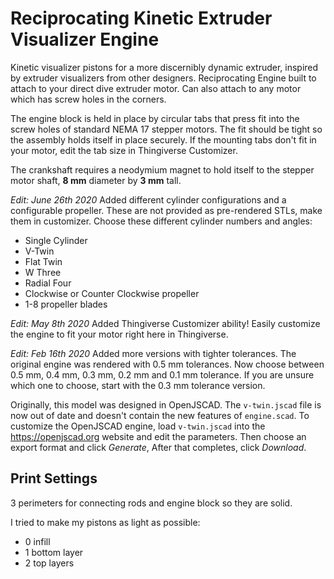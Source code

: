 # Reciprocating Kinetic Extruder Visualizer Engine

Kinetic visualizer pistons for a more discernibly dynamic extruder, inspired by extruder visualizers from other designers. Reciprocating Engine built to attach to your direct dive extruder motor. Can also attach to any motor which has screw holes in the corners.

The engine block is held in place by circular tabs that press fit into the screw holes of standard NEMA 17 stepper motors. The fit should be tight so the assembly holds itself in place securely. If the mounting tabs don't fit in your motor, edit the tab size in Thingiverse Customizer.

The crankshaft requires a neodymium magnet to hold itself to the stepper motor shaft, **8 mm** diameter by **3 mm** tall.

*Edit: June 26th 2020*
Added different cylinder configurations and a configurable propeller. These are not provided as pre-rendered STLs, make them in customizer. Choose these different cylinder numbers and angles:

* Single Cylinder
* V-Twin
* Flat Twin
* W Three
* Radial Four
* Clockwise or Counter Clockwise propeller
* 1-8 propeller blades

*Edit: May 8th 2020*
Added Thingiverse Customizer ability! Easily customize the engine to fit your motor right here in Thingiverse.

*Edit: Feb 16th 2020*
Added more versions with tighter tolerances. The original engine was rendered with 0.5 mm tolerances. Now choose between 0.5 mm, 0.4 mm, 0.3 mm, 0.2 mm and 0.1 mm tolerance. If you are unsure which one to choose, start with the 0.3 mm tolerance version.

Originally, this model was designed in OpenJSCAD. The `v-twin.jscad` file is now out of date and doesn't contain the new features of `engine.scad`. To customize the OpenJSCAD engine, load `v-twin.jscad` into the https://openjscad.org website and edit the parameters. Then choose an export format and click *Generate*, After that completes, click *Download*.


## Print Settings

3 perimeters for connecting rods and engine block so they are solid.

I tried to make my pistons as light as possible:

* 0 infill
* 1 bottom layer
* 2 top layers
